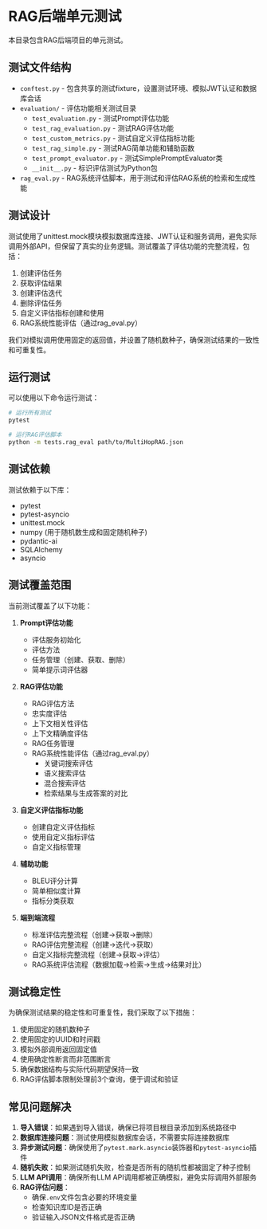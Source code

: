 # RAG后端单元测试

本目录包含RAG后端项目的单元测试。

## 测试文件结构

- `conftest.py` - 包含共享的测试fixture，设置测试环境、模拟JWT认证和数据库会话
- `evaluation/` - 评估功能相关测试目录
  - `test_evaluation.py` - 测试Prompt评估功能
  - `test_rag_evaluation.py` - 测试RAG评估功能
  - `test_custom_metrics.py` - 测试自定义评估指标功能
  - `test_rag_simple.py` - 测试RAG简单功能和辅助函数
  - `test_prompt_evaluator.py` - 测试SimplePromptEvaluator类
  - `__init__.py` - 标识评估测试为Python包
- `rag_eval.py` - RAG系统评估脚本，用于测试和评估RAG系统的检索和生成性能

## 测试设计

测试使用了unittest.mock模块模拟数据库连接、JWT认证和服务调用，避免实际调用外部API，但保留了真实的业务逻辑。测试覆盖了评估功能的完整流程，包括：

1. 创建评估任务
2. 获取评估结果
3. 创建评估迭代
4. 删除评估任务
5. 自定义评估指标创建和使用
6. RAG系统性能评估（通过rag_eval.py）

我们对模拟调用使用固定的返回值，并设置了随机数种子，确保测试结果的一致性和可重复性。

## 运行测试

可以使用以下命令运行测试：

```bash
# 运行所有测试
pytest

# 运行RAG评估脚本
python -m tests.rag_eval path/to/MultiHopRAG.json
```

## 测试依赖

测试依赖于以下库：

- pytest
- pytest-asyncio
- unittest.mock
- numpy (用于随机数生成和固定随机种子)
- pydantic-ai
- SQLAlchemy
- asyncio

## 测试覆盖范围

当前测试覆盖了以下功能：

1. **Prompt评估功能**
   - 评估服务初始化
   - 评估方法
   - 任务管理（创建、获取、删除）
   - 简单提示词评估器

2. **RAG评估功能**
   - RAG评估方法
   - 忠实度评估
   - 上下文相关性评估
   - 上下文精确度评估
   - RAG任务管理
   - RAG系统性能评估（通过rag_eval.py）
     - 关键词搜索评估
     - 语义搜索评估
     - 混合搜索评估
     - 检索结果与生成答案的对比

3. **自定义评估指标功能**
   - 创建自定义评估指标
   - 使用自定义指标评估
   - 自定义指标管理

4. **辅助功能**
   - BLEU评分计算
   - 简单相似度计算
   - 指标分类获取

5. **端到端流程**
   - 标准评估完整流程（创建→获取→删除）
   - RAG评估完整流程（创建→迭代→获取）
   - 自定义指标完整流程（创建→获取→评估）
   - RAG系统评估流程（数据加载→检索→生成→结果对比）

## 测试稳定性

为确保测试结果的稳定性和可重复性，我们采取了以下措施：

1. 使用固定的随机数种子
2. 使用固定的UUID和时间戳
3. 模拟外部调用返回固定值
4. 使用确定性断言而非范围断言
5. 确保数据结构与实际代码期望保持一致
6. RAG评估脚本限制处理前3个查询，便于调试和验证

## 常见问题解决

1. **导入错误**：如果遇到导入错误，确保已将项目根目录添加到系统路径中
2. **数据库连接问题**：测试使用模拟数据库会话，不需要实际连接数据库
3. **异步测试问题**：确保使用了`pytest.mark.asyncio`装饰器和`pytest-asyncio`插件 
4. **随机失败**：如果测试随机失败，检查是否所有的随机性都被固定了种子控制
5. **LLM API调用**：确保所有LLM API调用都被正确模拟，避免实际调用外部服务
6. **RAG评估问题**：
   - 确保`.env`文件包含必要的环境变量
   - 检查知识库ID是否正确
   - 验证输入JSON文件格式是否正确 
